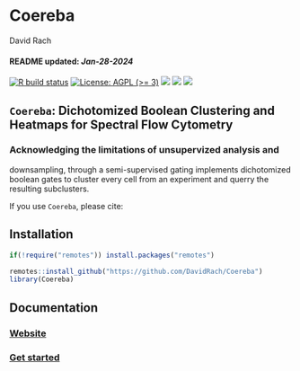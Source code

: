 Coereba
================
David Rach
<h4>  
README updated: <i>Jan-28-2024</i>  
</h4>

<!-- To modify Package/Title/Description/Authors fields, edit the DESCRIPTION file -->
<!-- badges: start -->

[![R build
status](https://github.com/DavidRach/Coereba/workflows/rworkflows/badge.svg)](https://github.com/DavidRach/Coereba/actions)
[![License: AGPL (\>=
3)](https://img.shields.io/badge/license-AGPL%20(%3E=%203)-blue.svg)](https://cran.r-project.org/web/licenses/AGPL%20(%3E=%203))
[![](https://img.shields.io/badge/devel%20version-0.1.0-black.svg)](https://github.com/DavidRach/Coereba)
[![](https://img.shields.io/github/languages/code-size/DavidRach/Coereba.svg)](https://github.com/DavidRach/Coereba)
[![](https://img.shields.io/github/last-commit/DavidRach/Coereba.svg)](https://github.com/DavidRach/Coereba/commits/master)
<br> <!-- badges: end -->

## `Coereba`: Dichotomized Boolean Clustering and Heatmaps for Spectral Flow Cytometry

### Acknowledging the limitations of unsupervized analysis and

downsampling, through a semi-supervised gating implements dichotomized
boolean gates to cluster every cell from an experiment and querry the
resulting subclusters.

If you use `Coereba`, please cite:

<!-- Modify this by editing the file: inst/CITATION  -->

## Installation

``` r
if(!require("remotes")) install.packages("remotes")

remotes::install_github("https://github.com/DavidRach/Coereba")
library(Coereba)
```

## Documentation

### [Website](https://davidrach.github.io/Coereba)

### [Get started](https://davidrach.github.io/Coereba/articles/Coereba)

<br>

